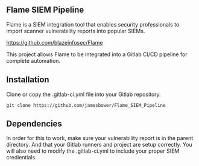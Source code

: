 ## Flame SIEM Pipeline

Flame is a SIEM integration tool that enables security professionals to import scanner vulnerability reports into popular SIEMs. 

https://github.com/blazeinfosec/Flame

This project allows Flame to be integrated into a Gitlab CI/CD pipeline for complete automation.


## Installation

Clone or copy the .gitlab-ci.yml file into your Gitlab repository.

```
git clone https://github.com/jamesbower/Flame_SIEM_Pipeline
```
## Dependencies

In order for this to work, make sure your vulnerability report is in the parent directory. And that your Gitlab runners and project are setup correctly. You will also need to modify the .gitlab-ci.yml to include your proper SIEM credientials.
